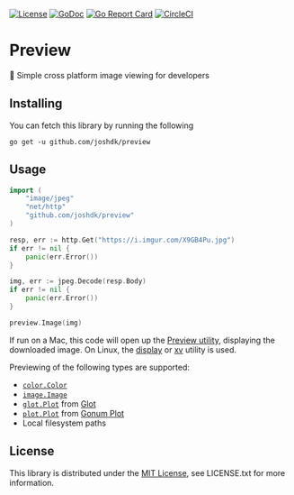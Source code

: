 [![License](https://img.shields.io/github/license/joshdk/preview.svg)](https://opensource.org/licenses/MIT)
[![GoDoc](https://godoc.org/github.com/joshdk/preview?status.svg)](https://godoc.org/github.com/joshdk/preview)
[![Go Report Card](https://goreportcard.com/badge/github.com/joshdk/preview)](https://goreportcard.com/report/github.com/joshdk/preview)
[![CircleCI](https://circleci.com/gh/joshdk/preview.svg?&style=shield)](https://circleci.com/gh/joshdk/preview/tree/master)

# Preview

🎨 Simple cross platform image viewing for developers

## Installing

You can fetch this library by running the following

    go get -u github.com/joshdk/preview

## Usage

```go
import (
	"image/jpeg"
	"net/http"
	"github.com/joshdk/preview"
)

resp, err := http.Get("https://i.imgur.com/X9GB4Pu.jpg")
if err != nil {
	panic(err.Error())
}

img, err := jpeg.Decode(resp.Body)
if err != nil {
	panic(err.Error())
}

preview.Image(img)
```

If run on a Mac, this code will open up the [Preview utility](https://en.wikipedia.org/wiki/Preview_(macOS)), displaying the downloaded image. On Linux, the [display](https://linux.die.net/man/1/display) or [xv](https://en.wikipedia.org/wiki/Xv_(software)) utility is used.

Previewing of the following types are supported:

- [`color.Color`](https://golang.org/pkg/image/color/#Color)
- [`image.Image`](https://golang.org/pkg/image/#Image)
- [`glot.Plot`](https://godoc.org/github.com/Arafatk/glot#Plot) from [Glot](https://github.com/Arafatk/glot)
- [`plot.Plot`](https://godoc.org/gonum.org/v1/plot#Plot) from [Gonum Plot](https://github.com/gonum/plot)
- Local filesystem paths

## License

This library is distributed under the [MIT License](https://opensource.org/licenses/MIT), see LICENSE.txt for more information.